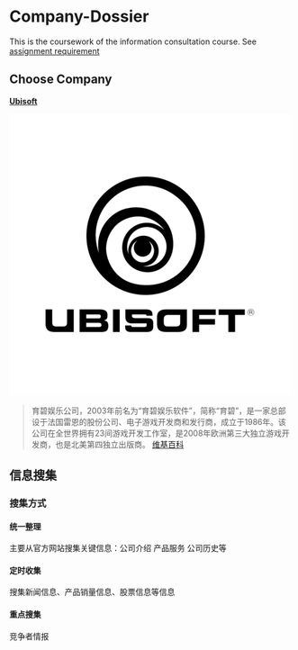 # Company-Dossier

This is the coursework of the information consultation course. See [assignment requirement ](  /Company%20Dossier%20Building.md)

## Choose Company

**[Ubisoft](http://www.ubisoft.com)** 

![Ubisoft Logo](src/ubisoftlogo.png)

> 育碧娱乐公司，2003年前名为“育碧娱乐软件”，简称“育碧”，是一家总部设于法国雷恩的股份公司、电子游戏开发商和发行商，成立于1986年。该公司在全世界拥有23间游戏开发工作室，是2008年欧洲第三大独立游戏开发商，也是北美第四独立出版商。 [维基百科](https://zh.wikipedia.org/zh-cn/%E8%82%B2%E7%A2%A7)

## 信息搜集

### 搜集方式

#### 统一整理

主要从官方网站搜集关键信息：公司介绍 产品服务 公司历史等

#### 定时收集

搜集新闻信息、产品销量信息、股票信息等信息

#### 重点搜集

竞争者情报

